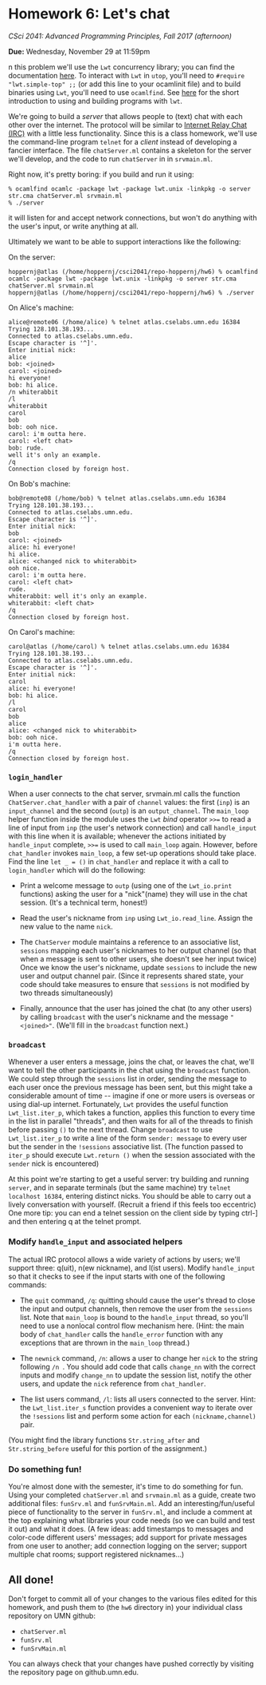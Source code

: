 # Homework 6: Let's chat

*CSci 2041: Advanced Programming Principles, Fall 2017 (afternoon)*

**Due:** Wednesday, November 29 at 11:59pm

n this problem we'll use the `Lwt` concurrency library; you can find
the documentation [here](https://ocsigen.org/lwt/2.5.0/api/).  To
interact with `Lwt` in `utop`, you'll need to `#require
"lwt.simple-top" ;;` (or add this line to your ocamlinit file) and to
build binaries using `Lwt`, you'll need to use `ocamlfind`. See [here](lwt_intro.md)
for the short introduction to using and building programs with `lwt`.

We're going to build a _server_ that allows people to (text) chat with
each other over the internet.  The protocol will be similar to
[Internet Relay Chat (IRC)](https://en.wikipedia.org/wiki/Internet_Relay_Chat)
with a little less functionality.  Since this is a class homework,
we'll use the command-line program `telnet` for a _client_ instead of
developing a fancier interface.  The file `chatServer.ml` contains a
skeleton for the server we'll develop, and the code to run `chatServer` in in `srvmain.ml`.

Right now, it's pretty boring: if you build and run it using:
```
% ocamlfind ocamlc -package lwt -package lwt.unix -linkpkg -o server str.cma chatServer.ml srvmain.ml
% ./server
```
it will listen for and accept network connections, but won't do anything with the user's
input, or write anything at all.

Ultimately we want to be able to support interactions like the
following:

On the server:
```
hoppernj@atlas (/home/hoppernj/csci2041/repo-hoppernj/hw6) % ocamlfind ocamlc -package lwt -package lwt.unix -linkpkg -o server str.cma chatServer.ml srvmain.ml
hoppernj@atlas (/home/hoppernj/csci2041/repo-hoppernj/hw6) % ./server
```

On Alice's machine:
```
alice@remote06 (/home/alice) % telnet atlas.cselabs.umn.edu 16384
Trying 128.101.38.193...
Connected to atlas.cselabs.umn.edu.
Escape character is '^]'.
Enter initial nick:
alice
bob: <joined>
carol: <joined>
hi everyone!
bob: hi alice.
/n whiterabbit
/l
whiterabbit
carol
bob
bob: ooh nice.
carol: i'm outta here.
carol: <left chat>
bob: rude.
well it's only an example.
/q
Connection closed by foreign host.
```

On Bob's machine:
```
bob@remote08 (/home/bob) % telnet atlas.cselabs.umn.edu 16384
Trying 128.101.38.193...
Connected to atlas.cselabs.umn.edu.
Escape character is '^]'.
Enter initial nick:
bob
carol: <joined>
alice: hi everyone!
hi alice.
alice: <changed nick to whiterabbit>
ooh nice.
carol: i'm outta here.
carol: <left chat>
rude.
whiterabbit: well it's only an example.
whiterabbit: <left chat>
/q
Connection closed by foreign host.
```
On Carol's machine:
```
carol@atlas (/home/carol) % telnet atlas.cselabs.umn.edu 16384
Trying 128.101.38.193...
Connected to atlas.cselabs.umn.edu.
Escape character is '^]'.
Enter initial nick:
carol
alice: hi everyone!
bob: hi alice.
/l
carol
bob
alice
alice: <changed nick to whiterabbit>
bob: ooh nice.
i'm outta here.
/q
Connection closed by foreign host.
```

### `login_handler`

When a user connects to the chat server, srvmain.ml calls the function
`ChatServer.chat_handler` with a pair of `channel` values: the first (`inp`) is
an `input_channel` and the second (`outp`) is an `output_channel`.
The `main_loop` helper function inside the module uses the `Lwt`
*bind* operator `>>=` to read a line of input from `inp` (the user's
network connection) and call `handle_input` with this line when it is
available; whenever the actions initiated by `handle_input` complete,
`>>=` is used to call `main_loop` again.  However, before
`chat_handler` invokes `main_loop`, a few set-up operations should
take place.  Find the line `let _ = ()` in `chat_handler` and replace it
with a call to `login_handler` which will do the following:

+ Print a welcome message to `outp` (using one of the `Lwt_io.print`
  functions) asking the user for a "nick"(name) they will use in the chat
  session. (It's a technical term, honest!)

+ Read the user's nickname from `inp` using `Lwt_io.read_line`. Assign
  the new value to the name `nick`.

+ The `ChatServer` module maintains a reference to an associative list, `sessions`
  mapping each user's nicknames to her output channel (so that when a
  message is sent to other users, she doesn't see her input twice)
  Once we know the user's nickname, update `sessions` to include the
  new user and output channel pair.  (Since it represents shared state, your code should take measures to ensure that `sessions` is not modified by two threads simultaneously)

+ Finally, announce that the user has joined the chat (to any other
  users) by calling `broadcast` with the user's nickname and the
  message `"<joined>"`. (We'll fill in the `broadcast` function next.)

### `broadcast`
Whenever a user enters a message, joins the chat, or leaves the chat,
we'll want to tell the other participants in the chat using the
`broadcast` function.  We could step through the `sessions` list in
order, sending the message to each user once the previous message has
been sent, but this might take a considerable amount of time -- imagine
if one or more users is overseas or using dial-up internet.
Fortunately, `Lwt` provides the useful function `Lwt_list.iter_p`,
which takes a function, applies this function to every time in the
list in parallel "threads", and then waits for all of the threads to
finish before passing `()` to the next thread.  Change `broadcast` to
use `Lwt_list.iter_p` to write a line of the form `sender: message` to
every user but the sender in the `!sessions` associative list.  (The
function passed to `iter_p` should execute `Lwt.return ()` when the
session associated with the `sender` nick is encountered)

At this point we're starting to get a useful server: try building and
running `server`, and in separate terminals (but the same
machine) try `telnet localhost 16384`, entering distinct nicks.  You
should be able to carry out a lively conversation with yourself.
(Recruit a friend if this feels too eccentric) One more tip: you can
end a telnet session on the client side by typing ctrl-] and then
entering q at the telnet prompt.

### Modify `handle_input` and associated helpers
The actual IRC protocol allows a wide variety of actions by users;
we'll support three: q(uit), n(ew nickname), and l(ist users).  Modify
`handle_input` so that it checks to see if the input starts with one
of the following commands:

+ The `quit` command, `/q`: quitting should cause the user's thread to
  close the input and output channels, then remove the user from the
  `sessions` list. Note that `main_loop` is bound to the
  `handle_input` thread, so you'll need to use a nonlocal control flow
  mechanism here.  (Hint: the main body of `chat_handler` calls the
  `handle_error` function with any exceptions that are thrown in the
  `main_loop` thread.)

+ The `newnick` command, `/n`: allows a user to change her `nick` to
  the string following ``/n ``.  You should add code that calls
  `change_nn` with the correct inputs and modify `change_nn` to update
  the session list, notify the other users, and update the `nick`
  reference from `chat_handler`.

+ The list users command, `/l`: lists all users connected to the
  server. Hint: the `Lwt_list.iter_s` function provides a convenient way to
  iterate over the `!sessions` list and perform some action for each
  `(nickname,channel)` pair.

(You might find the library functions `Str.string_after` and
`Str.string_before` useful for this portion of the assignment.)

### Do something fun!

You're almost done with the semester, it's time to do something for fun.  Using
your completed `chatServer.ml` and `srvmain.ml` as a guide, create two
additional files: `funSrv.ml` and `funSrvMain.ml`.  Add an
interesting/fun/useful piece of functionality to the server in  `funSrv.ml`, and
include a comment at the top explaining what libraries your code needs (so we
can build and test it out) and what it does.  (A few ideas: add timestamps to
messages and color-code different users' messages; add support for private
messages from one user to another; add connection logging on the server; support
multiple chat rooms; support registered nicknames...)

## All done!

Don't forget to commit all of your changes to the various files edited
for this homework, and push them to (the `hw6` directory in) your individual class repository
on UMN github:

+ `chatServer.ml`
+ `funSrv.ml`
+ `funSrvMain.ml`

You can always check that your changes have pushed
correctly by visiting the repository page on github.umn.edu.
